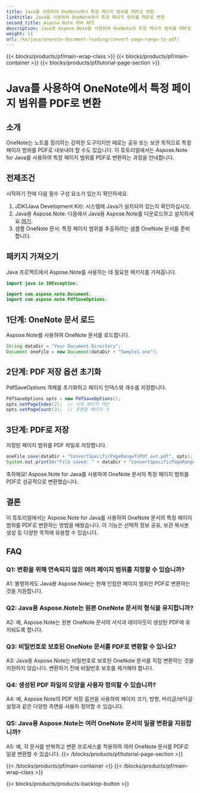 ```yaml
---
title: Java를 사용하여 OneNote에서 특정 페이지 범위를 PDF로 변환
linktitle: Java를 사용하여 OneNote에서 특정 페이지 범위를 PDF로 변환
second_title: Aspose.Note 자바 API
description: Java용 Aspose.Note를 사용하여 OneNote의 특정 페이지 범위를 PDF로 원활하게 변환하는 방법을 알아보세요. 서식과 레이아웃을 손쉽게 유지하세요.
weight: 11
url: /ko/java/onenote-document-loading/convert-page-range-to-pdf/
---
```


{{< blocks/products/pf/main-wrap-class >}}
{{< blocks/products/pf/main-container >}}
{{< blocks/products/pf/tutorial-page-section >}}

# Java를 사용하여 OneNote에서 특정 페이지 범위를 PDF로 변환

## 소개

OneNote는 노트를 정리하는 강력한 도구이지만 때로는 공유 또는 보관 목적으로 특정 페이지 범위를 PDF로 내보내야 할 수도 있습니다. 이 튜토리얼에서는 Aspose.Note for Java를 사용하여 특정 페이지 범위를 PDF로 변환하는 과정을 안내합니다.

## 전제조건

시작하기 전에 다음 필수 구성 요소가 있는지 확인하세요.

1. JDK(Java Development Kit): 시스템에 Java가 설치되어 있는지 확인하십시오.
2.  Java용 Aspose.Note: 다음에서 Java용 Aspose.Note를 다운로드하고 설치하세요.[여기](https://releases.aspose.com/note/java/).
3. 샘플 OneNote 문서: 특정 페이지 범위를 추출하려는 샘플 OneNote 문서를 준비합니다.

## 패키지 가져오기

Java 프로젝트에서 Aspose.Note를 사용하는 데 필요한 패키지를 가져옵니다.

```java
import java.io.IOException;

import com.aspose.note.Document;
import com.aspose.note.PdfSaveOptions;
```

## 1단계: OneNote 문서 로드

Aspose.Note를 사용하여 OneNote 문서를 로드합니다.

```java
String dataDir = "Your Document Directory";
Document oneFile = new Document(dataDir + "Sample1.one");
```

## 2단계: PDF 저장 옵션 초기화

PdfSaveOptions 객체를 초기화하고 페이지 인덱스와 개수를 지정합니다.

```java
PdfSaveOptions opts = new PdfSaveOptions();
opts.setPageIndex(2);  // 시작 페이지 색인
opts.setPageCount(3);  // 포함할 페이지 수
```

## 3단계: PDF로 저장

지정된 페이지 범위를 PDF 파일로 저장합니다.

```java
oneFile.save(dataDir + "ConvertSpecificPageRangeToPdf_out.pdf", opts);
System.out.println("File saved: " + dataDir + "ConvertSpecificPageRangeToPdf_out.pdf");
```

축하해요! Aspose.Note for Java를 사용하여 OneNote 문서의 특정 페이지 범위를 PDF로 성공적으로 변환했습니다.

## 결론

이 튜토리얼에서는 Aspose.Note for Java를 사용하여 OneNote 문서의 특정 페이지 범위를 PDF로 변환하는 방법을 배웠습니다. 이 기능은 선택적 정보 공유, 보관 복사본 생성 등 다양한 목적에 유용할 수 있습니다.

## FAQ

### Q1: 변환을 위해 연속되지 않은 여러 페이지 범위를 지정할 수 있습니까?

A1: 불행하게도 Java용 Aspose.Note는 현재 인접한 페이지 범위만 PDF로 변환하는 것을 지원합니다.

### Q2: Java용 Aspose.Note는 원본 OneNote 문서의 형식을 유지합니까?

A2: 예, Aspose.Note는 원본 OneNote 문서의 서식과 레이아웃이 생성된 PDF에 유지되도록 합니다.

### Q3: 비밀번호로 보호된 OneNote 문서를 PDF로 변환할 수 있나요?

A3: Java용 Aspose.Note는 비밀번호로 보호된 OneNote 문서를 직접 변환하는 것을 지원하지 않습니다. 변환하기 전에 비밀번호 보호를 제거해야 합니다.

### Q4: 생성된 PDF 파일의 모양을 사용자 정의할 수 있습니까?

A4: 예, Aspose.Note의 PDF 저장 옵션을 사용하여 페이지 크기, 방향, 머리글/바닥글 설정과 같은 다양한 측면을 사용자 정의할 수 있습니다.

### Q5: Java용 Aspose.Note는 여러 OneNote 문서의 일괄 변환을 지원합니까?

A5: 예, 각 문서를 반복하고 변환 프로세스를 적용하여 여러 OneNote 문서를 PDF로 일괄 변환할 수 있습니다.
{{< /blocks/products/pf/tutorial-page-section >}}

{{< /blocks/products/pf/main-container >}}
{{< /blocks/products/pf/main-wrap-class >}}

{{< blocks/products/products-backtop-button >}}
